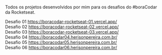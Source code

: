Todos os projetos desenvolvidos por mim para os desafios do #boraCodar da Rocketseat.

Desafio 01 https://boracodar-rocketseat-01.vercel.app/ <br>
Desafio 02 https://boracodar-rocketseat-02.vercel.app/ <br>
Desafio 03 https://boracodar-rocketseat-03.vercel.app/ <br>
Desafio 04 https://boracodar04.herisonpereira.com.br/ <br>
Desafio 05 https://boracodar05.herisonpereira.com.br/ <br>
Desafio 06 https://boracodar06.herisonpereira.com.br/ <br>

